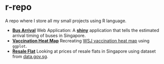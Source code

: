 # r-repo
A repo where I store all my small projects using R language.

- [**Bus Arrival**](https://jyzhang.shinyapps.io/bus_arrival/) Web Application: A [**shiny**](https://shiny.rstudio.com/) application that tells the estimated arrival timing of buses in Singapore.
- [**Vaccination Heat Map**](https://jyzhang88.github.io/uneven-odds/2017/02/06/recreating-vaccination-heatmap.html) Recreating [WSJ vaccination heat map](http://graphics.wsj.com/infectious-diseases-and-vaccines/) using `ggplot`.
- [**Resale Flat**](https://jyzhang88.github.io/uneven-odds/2017/02/04/resale-flat-prices.html) Looking at prices of resale flats in Singapore using dataset from [data.gov.sg](https://data.gov.sg/).

